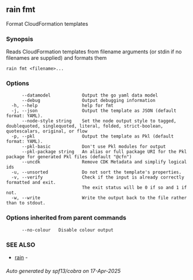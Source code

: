 ## rain fmt

Format CloudFormation templates

### Synopsis

Reads CloudFormation templates from filename arguments (or stdin if no filenames are supplied) and formats them

```
rain fmt <filename>...
```

### Options

```
      --datamodel            Output the go yaml data model
      --debug                Output debugging information
  -h, --help                 help for fmt
  -j, --json                 Output the template as JSON (default format: YAML).
      --node-style string    Set the node output style to tagged, doublequoted, singlequoted, literal, folded, strict-boolean, quotescalars, original, or flow
  -p, --pkl                  Output the template as Pkl (default format: YAML).
      --pkl-basic            Don't use Pkl modules for output
      --pkl-package string   An alias or full package URI for the Pkl package for generated Pkl files (default "@cfn")
      --uncdk                Remove CDK Metadata and simplify logical ids
  -u, --unsorted             Do not sort the template's properties.
  -v, --verify               Check if the input is already correctly formatted and exit.
                             The exit status will be 0 if so and 1 if not.
  -w, --write                Write the output back to the file rather than to stdout.
```

### Options inherited from parent commands

```
      --no-colour   Disable colour output
```

### SEE ALSO

* [rain](index.md)	 - 

###### Auto generated by spf13/cobra on 17-Apr-2025
